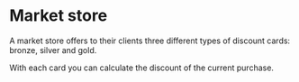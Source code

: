# Market store
A market store offers to their clients three different types of discount cards: bronze, silver and gold. 

With each card you can calculate the discount of the current purchase.
